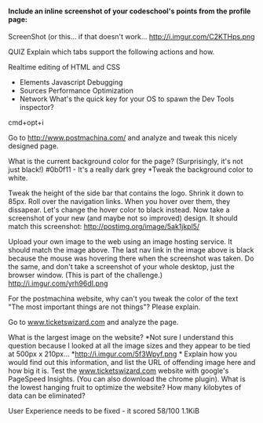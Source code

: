 #### Include an inline screenshot of your codeschool's points from the profile page:

ScreenShot (or this... if that doesn't work... http://i.imgur.com/C2KTHps.png

QUIZ
Explain which tabs support the following actions and how.

Realtime editing of HTML and CSS
- Elements
Javascript Debugging
- Sources
Performance Optimization
- Network
What's the quick key for your OS to spawn the Dev Tools inspector?

cmd+opt+i

Go to http://www.postmachina.com/ and analyze and tweak this nicely designed page.

What is the current background color for the page? (Surprisingly, it's not just black!)
#0b0f11 - It's a really dark grey
*Tweak the background color to white.

Tweak the height of the side bar that contains the logo. Shrink it down to 85px.
Roll over the navigation links. When you hover over them, they dissapear. Let's change the hover color to black instead.
Now take a screenshot of your new (and maybe not so improved) design. It should match this screenshot: http://postimg.org/image/5ak1jkpl5/

Upload your own image to the web using an image hosting service. It should match the image above. The last nav link in the image above is black because the mouse was hovering there when the screenshot was taken. Do the same, and don't take a screenshot of your whole desktop, just the browser window. (This is part of the challenge.) http://i.imgur.com/yrh96dI.png

For the postmachina website, why can't you tweak the color of the text "The most important things are not things"? Please explain.

Go to www.ticketswizard.com and analyze the page.

What is the largest image on the website?
*Not sure I understand this question because I looked at all the image sizes and they appear to be tied at 500px x 210px... *http://i.imgur.com/5f3Wpyf.png *
Explain how you would find out this information, and list the URL of offending image here and how big it is.
Test the www.ticketswizard.com website with google's PageSpeed Insights. (You can also download the chrome plugin). What is the lowest hanging fruit to optimize the website? How many kilobytes of data can be eliminated?

User Experience needs to be fixed - it scored 58/100
1.1KiB
